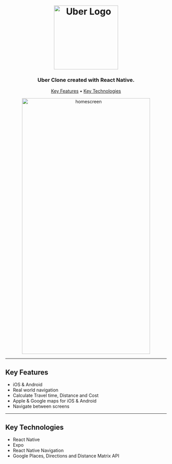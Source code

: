 <h1 align="center">
  <img width="200px" src="https://upload.wikimedia.org/wikipedia/commons/thumb/5/58/Uber_logo_2018.svg/2560px-Uber_logo_2018.svg.png" alt="Uber Logo" />
  <br />
</h1>

<h3 align="center">
   Uber Clone created with React Native</a>.
</h3>

<p align="center">
  <a href="#key-features">Key Features</a> •
  <a href="#key-technologies">Key Technologies</a> 
</p>

<div align="center">
  <img width="400px" height="800px" style="object-fit: contain" src="https://raw.githubusercontent.com/eraydmrcoglu/Uber-Clone/main/assets/homescreen.png" alt="homescreen"/>
</div>

---

## Key Features

- iOS & Android
- Real world navigation
- Calculate Travel time, Distance and Cost
- Apple & Google maps for iOS & Android
- Navigate between screens

---

## Key Technologies

- React Native
- Expo
- React Native Navigation
- Google Places, Directions and Distance Matrix API
